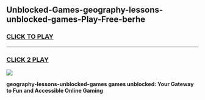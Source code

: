 
## Unblocked-Games-geography-lessons-unblocked-games-Play-Free-berhe
<h3>
<a href="https://premium76.site?title=geography-lessons-unblocked-games&ref=19M">CLICK TO PLAY</a></h3>
<hr>

<h3>
<a href="https://premium76.site?title=geography-lessons-unblocked-games&ref=19M">CLICK 2 PLAY</a>
  
</h3>

<a href="https://premium76.site?title=geography-lessons-unblocked-games&ref=19M"><img src="https://clearcache.store/games.png"></a>


**geography-lessons-unblocked-games games unblocked: Your Gateway to Fun and Accessible Online Gaming**
